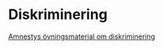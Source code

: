 # Diskriminering

[Amnestys övningsmaterial om diskriminering](http://skola.amnesty.se/lektioner/manskliga-rattigheter/det-ar-val-diskriminering/)